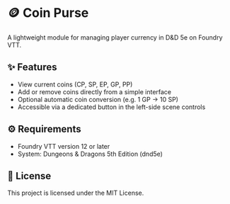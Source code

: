# 🪙 Coin Purse

A lightweight module for managing player currency in D&D 5e on Foundry VTT.

## ✨ Features

- View current coins (CP, SP, EP, GP, PP)
- Add or remove coins directly from a simple interface
- Optional automatic coin conversion (e.g. 1 GP → 10 SP)
- Accessible via a dedicated button in the left-side scene controls

## ⚙️ Requirements

- Foundry VTT version 12 or later  
- System: Dungeons & Dragons 5th Edition (dnd5e)

## 📝 License

This project is licensed under the MIT License.